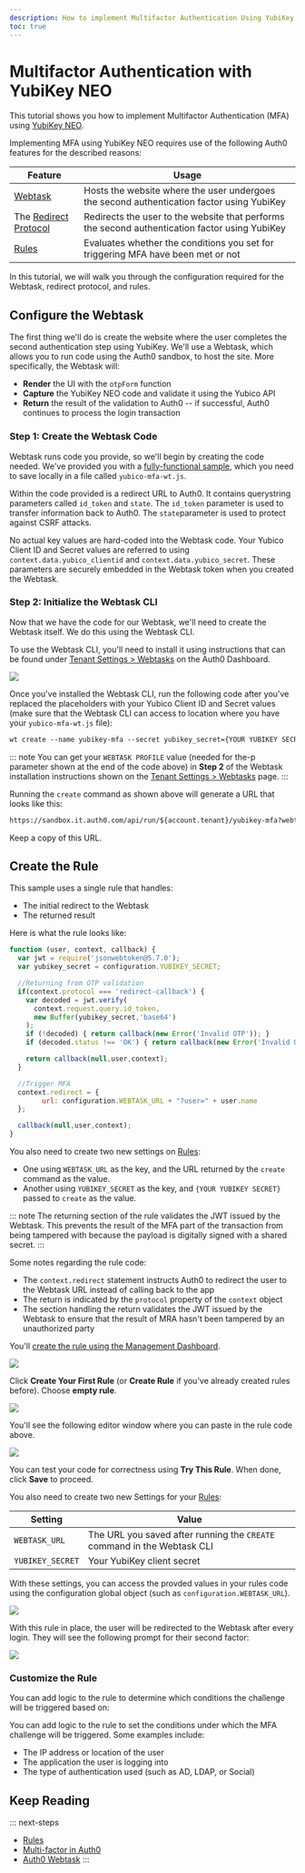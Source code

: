 ```yaml
---
description: How to implement Multifactor Authentication Using YubiKey NEO.
toc: true
---
```


# Multifactor Authentication with YubiKey NEO

This tutorial shows you how to implement Multifactor Authentication (MFA) using [YubiKey NEO](https://www.yubico.com/products/yubikey-hardware/yubikey-neo/).

Implementing MFA using YubiKey NEO requires use of the following Auth0 features for the described reasons:

| Feature | Usage |
| - | - |
| [Webtask](https://webtask.io) | Hosts the website where the user undergoes the second authentication factor using YubiKey |
| The [Redirect Protocol](/protocols#redirect-protocol-in-rules) | Redirects the user to the website that performs the second authentication factor using YubiKey |
| [Rules](/rules) | Evaluates whether the conditions you set for triggering MFA have been met or not |

In this tutorial, we will walk you through the configuration required for the Webtask, redirect protocol, and rules.

## Configure the Webtask

The first thing we'll do is create the website where the user completes the second authentication step using YubiKey. We'll use a Webtask, which allows you to run code using the Auth0 sandbox, to host the site. More specifically, the Webtask will: 

* **Render** the UI with the `otpForm` function
* **Capture** the YubiKey NEO code and validate it using the Yubico API
* **Return** the result of the validation to Auth0 -- if successful, Auth0 continues to process the login transaction

### Step 1: Create the Webtask Code

Webtask runs code you provide, so we'll begin by creating the code needed. We've provided you with a [fully-functional sample](https://github.com/auth0/rules/blob/master/redirect-rules/yubico-mfa.md), which you need to save locally in a file called `yubico-mfa-wt.js`.

Within the code provided is a redirect URL to Auth0. It contains querystring parameters called `id_token` and `state`. The `id_token` parameter is used to transfer information back to Auth0. The `state`parameter is used to protect against CSRF attacks.

No actual key values are hard-coded into the Webtask code. Your Yubico Client ID and Secret values are referred to using `context.data.yubico_clientid` and `context.data.yubico_secret`. These parameters are securely embedded in the Webtask token when you created the Webtask.

### Step 2: Initialize the Webtask CLI

Now that we have the code for our Webtask, we'll need to create the Webtask itself. We do this using the Webtask CLI.

To use the Webtask CLI, you'll need to install it using instructions that can be found under [Tenant Settings > Webtasks](${manage_url}/#/tenant/webtasks) on the Auth0 Dashboard.

![](/media/articles/mfa/yubi-1.png)

Once you've installed the Webtask CLI, run the following code after you've replaced the placeholders with your Yubico Client ID and Secret values (make sure that the Webtask CLI can access to location where you have your `yubico-mfa-wt.js` file):

```txt
wt create --name yubikey-mfa --secret yubikey_secret={YOUR YUBIKEY SECRET} --secret yubikey_clientid={YOUR YUBIKEY CLIENT ID} --secret returnUrl=https://${account.namespace}/continue --profile {WEBTASK PROFILE} yubico-mfa-wt.js
```

::: note
You can get your `WEBTASK PROFILE` value (needed for the-p parameter shown at the end of the code above) in **Step 2** of the Webtask installation instructions shown on the [Tenant Settings > Webtasks](${manage_url}/#/tenant/webtasks) page.
:::

Running the `create` command as shown above will generate a URL that looks like this:

```txt
https://sandbox.it.auth0.com/api/run/${account.tenant}/yubikey-mfa?webtask_no_cache=1
```

Keep a copy of this URL.

## Create the Rule

This sample uses a single rule that handles:

* The initial redirect to the Webtask
* The returned result

Here is what the rule looks like:

```js
function (user, context, callback) {
  var jwt = require('jsonwebtoken@5.7.0');
  var yubikey_secret = configuration.YUBIKEY_SECRET;

  //Returning from OTP validation
  if(context.protocol === 'redirect-callback') {
    var decoded = jwt.verify(
      context.request.query.id_token,
      new Buffer(yubikey_secret,'base64')
    );
    if (!decoded) { return callback(new Error('Invalid OTP')); }
    if (decoded.status !== 'OK') { return callback(new Error('Invalid OTP Status')); }

    return callback(null,user,context);
  }

  //Trigger MFA
  context.redirect = {
        url: configuration.WEBTASK_URL + "?user=" + user.name
  };

  callback(null,user,context);
}
```

You also need to create two new settings on [Rules](${manage_url}/#/rules): 

* One using `WEBTASK_URL` as the key, and the URL returned by the `create` command as the value.
* Another using `YUBIKEY_SECRET` as the key, and `{YOUR YUBIKEY SECRET}` passed to `create` as the value.

::: note
The returning section of the rule validates the JWT issued by the Webtask. This prevents the result of the MFA part of the transaction from being tampered with because the payload is digitally signed with a shared secret.
:::

Some notes regarding the rule code:

* The `context.redirect` statement instructs Auth0 to redirect the user to the Webtask URL instead of calling back to the app
* The return is indicated by the `protocol` property of the `context` object
* The section handling the return validates the JWT issued by the Webtask to ensure that the result of MRA hasn't been tampered by an unauthorized party

You'll [create the rule using the Management Dashboard](${manage_url}/#/rules).

![](/media/articles/mfa/yubi-2.png)

Click **Create Your First Rule** (or **Create Rule** if you've already created rules before). Choose **empty rule**.

![](/media/articles/mfa/yubi-3.png)

You'll see the following editor window where you can paste in the rule code above.

![](/media/articles/mfa/yubi-4.png)

You can test your code for correctness using **Try This Rule**. When done, click **Save** to proceed.

You also need to create two new Settings for your [Rules](${manage_url}/#/rules): 

| Setting | Value |
| - | - |
| `WEBTASK_URL` | The URL you saved after running the `CREATE` command in the Webtask CLI |
| `YUBIKEY_SECRET` | Your YubiKey client secret |

With these settings, you can access the provded values in your rules code using the configuration global object (such as `configuration.WEBTASK_URL`).

![](/media/articles/mfa/yubi-5.png)

With this rule in place, the user will be redirected to the Webtask after every login. They will see the following prompt for their second factor:

![](/media/articles/mfa/yubico-mfa.png)

### Customize the Rule

You can add logic to the rule to determine which conditions the challenge will be triggered based on:

You can add logic to the rule to set the conditions under which the MFA challenge will be triggered. Some examples include:

* The IP address or location of the user
* The application the user is logging into
* The type of authentication used (such as AD, LDAP, or Social)

## Keep Reading

::: next-steps
* [Rules](/rules)
* [Multi-factor in Auth0](/multifactor-authentication)
* [Auth0 Webtask](https://webtask.io/)
:::

